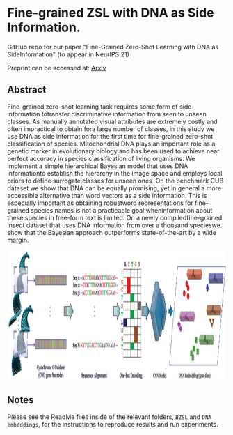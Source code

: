 # Fine-grained ZSL with DNA as Side Information.

GitHub repo for our paper "Fine-Grained Zero-Shot Learning with DNA as SideInformation" (to appear in NeurIPS'21)

Preprint can be accessed at: [Arxiv]()

## Abstract
Fine-grained zero-shot learning task requires some form of side-information totransfer discriminative information from seen to unseen classes.  As manually annotated visual attributes are extremely costly and often impractical to obtain fora large number of classes, in this study we use DNA as side information for the first time for fine-grained zero-shot classification of species. Mitochondrial DNA plays an important role as a genetic marker in evolutionary biology and has been used to achieve near perfect accuracy in species classification of living organisms. We implement a simple hierarchical Bayesian model that uses DNA informationto establish the hierarchy in the image space and employs local priors to define surrogate classes for unseen ones. On the benchmark CUB dataset we show that DNA can be equally promising, yet in general a more accessible alternative than word vectors as a side information. This is especially important as obtaining robustword representations for fine-grained species names is not a practicable goal wheninformation about these species in free-form text is limited. On a newly compiledfine-grained insect dataset that uses DNA information from over a thousand specieswe show that the Bayesian approach outperforms state-of-the-art by a wide margin.

<p align="center">
  <img width="800" height="300" src="NIPS_DNA_diagram.jpg">
</p>
<p align="justify">

## Notes
Please see the ReadMe files inside of the relevant folders, `BZSL` and `DNA embeddings`, for the instructions to reproduce results and run experiments.

